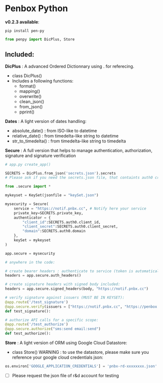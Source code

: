 # Penbox Python 

**v0.2.3 available**: 

```console
pip install pen-py
```

```python
from penpy import DicPlus, Store
```
## Included:

**DicPlus** : A advanced Ordered Dictionnary using . for referecing. 
* class DicPlus()
* Includes a following functions:
    * format()
    * mapping()
    * overwrite()
    * clean_json()
    * from_json()
    * pprint()

**Dates** : A light version of dates handling:
* absolute_date() : from ISO-like to datetime
* relative_date() : from timedelta-like string to datetime
* str_to_timedelta() : from timedelta-like string to timedelta

**Secure** : A full version that helps to manage authentication, authorization, signature and signature verification
```python
# app.py create_app()

SECRETS = DicPlus.from_json('secrets.json').secrets 
# Please ask if you need the secrets.json file, that containts auth0 credentials and a PRIVATE-PUBLIC key set for signature.

from .secure import *

mykeyset = KeySet(jsonfile = "keySet.json")

mysecurity = Secure(
    service = "https://notif.pnbx.cc", # Notify here your service
    private_key=SECRETS.private_key,
    authenticator = {
        "client_id":SECRETS.auth0.client_id,
        "client_secret":SECRETS.auth0.client_secret,
        "domain":SECRETS.auth0.domain
    },
    keySet = mykeyset
)

app.secure = mysecurity

```
```python
# anywhere in the code:

# create bearer headers : authenticate to service (token is automatically refreshed if required only):
headers = app.secure.auth_headers()

# create signature headers with signed body included:
headers = app.secure.signed_headers(body, "https://notif.pnbx.cc")

# verify signature against issuers (MUST BE IN KEYSET):
@app.route('/test_signature')
@app.secure.verify(issuers = ["https://notif.pnbx.cc", "https://penbox.eu.auth0.com/"])
def test_signature():

# authorize API calls for a specific scope:
@app.route('/test_authorize')
@app.secure.authorize("sms:send email:send")
def test_authorize():

```

**Store** : A light version of ORM using Google Cloud Datastore:
* class Store()
WARNING : to use the datastore, please make sure you reference your google cloud credentials json:

```python
os.environ['GOOGLE_APPLICATION_CREDENTIALS'] = 'pnbx-rd-xxxxxxxx.json'
```

- [ ] Please request the json file of r&d account for testing
    
